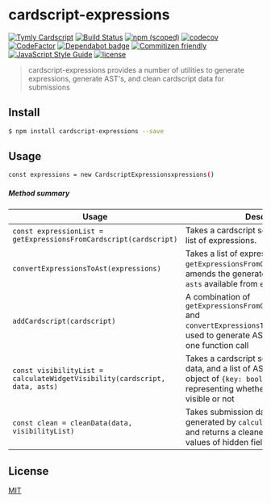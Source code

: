# cardscript-expressions

[![Tymly Cardscript](https://img.shields.io/badge/tymly-cardscript-blue.svg)](https://tymly.io/)
[![Build Status](https://travis-ci.com/wmfs/cardscript-expressions.svg?branch=master)](https://travis-ci.com/wmfs/cardscript-expressions)
[![npm (scoped)](https://img.shields.io/npm/v/@wmfs/cardscript-expressions.svg)](https://www.npmjs.com/package/@wmfs/cardscript-expressions) 
[![codecov](https://codecov.io/gh/wmfs/cardscript-expressions/branch/master/graph/badge.svg)](https://codecov.io/gh/wmfs/cardscript-expressions) 
[![CodeFactor](https://www.codefactor.io/repository/github/wmfs/cardscript-expressions/badge)](https://www.codefactor.io/repository/github/wmfs/cardscript-expressions) 
[![Dependabot badge](https://img.shields.io/badge/Dependabot-active-brightgreen.svg)](https://dependabot.com/) 
[![Commitizen friendly](https://img.shields.io/badge/commitizen-friendly-brightgreen.svg)](http://commitizen.github.io/cz-cli/) 
[![JavaScript Style Guide](https://img.shields.io/badge/code_style-standard-brightgreen.svg)](https://standardjs.com) 
[![license](https://img.shields.io/github/license/mashape/apistatus.svg)](https://github.com/wmfs/tymly/blob/master/packages/concrete-paths/LICENSE)

> cardscript-expressions provides a number of utilities to generate expressions, generate AST's, and clean cardscript data for submissions

## <a name="install"></a>Install
```bash
$ npm install cardscript-expressions --save
```

## <a name="usage"></a>Usage
```bash
const expressions = new CardscriptExpressionsxpressions()
```

##### Method summary

| Usage      | Description |
| -----------      | ----------- |
| `const expressionList = getExpressionsFromCardscript(cardscript)` | Takes a cardscript schema and extracts a list of expressions. |
| `convertExpressionsToAst(expressions)`| Takes a list of expressions generated by `getExpressionsFromCardscript()` and amends the generated AST's to an object `asts` available from `expressions.asts` |
| `addCardscript(cardscript)` | A combination of `getExpressionsFromCardscript(cardscript)` and `convertExpressionsToAst(expressions)`, used to generate AST's from cardscript in one function call |
| `const visibilityList = calculateWidgetVisibility(cardscript, data, asts)` | Takes a cardscript schema, submission data, and a list of AST's to generate an object of `{key: boolean}` values representing whether a widget should be visible or not |
| `const clean = cleanData(data, visibilityList)`| Takes submission data and a visibility list generated by `calculateWidgetVisibility` and returns a cleaned data object with values of hidden fields removed |


## <a name="license"></a>License
[MIT](https://github.com/wmfs/cardscript/blob/master/LICENSE)
